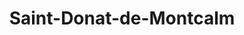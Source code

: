 ---
title: Saint-Donat-de-Montcalm
url: /saint-donat-de-montcalm/
latitude: 46.318
longitude: -74.221
---